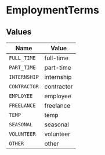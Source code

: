 # EmploymentTerms


## Values

| Name         | Value        |
| ------------ | ------------ |
| `FULL_TIME`  | full-time    |
| `PART_TIME`  | part-time    |
| `INTERNSHIP` | internship   |
| `CONTRACTOR` | contractor   |
| `EMPLOYEE`   | employee     |
| `FREELANCE`  | freelance    |
| `TEMP`       | temp         |
| `SEASONAL`   | seasonal     |
| `VOLUNTEER`  | volunteer    |
| `OTHER`      | other        |